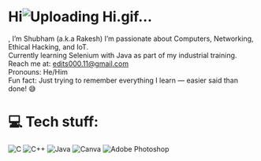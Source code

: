# Hi![Uploading Hi.gif…]()
, I’m Shubham (a.k.a Rakesh)
I’m passionate about Computers, Networking, Ethical Hacking, and IoT.<br>Currently learning Selenium with Java as part of my industrial training.<br>Reach me at: edits000.11@gmail.com<br>Pronouns: He/Him<br>Fun fact: Just trying to remember everything I learn — easier said than done! 😅


# 💻 Tech stuff:
![C](https://img.shields.io/badge/c-%2300599C.svg?style=flat&logo=c&logoColor=white) ![C++](https://img.shields.io/badge/c++-%2300599C.svg?style=flat&logo=c%2B%2B&logoColor=white) ![Java](https://img.shields.io/badge/java-%23ED8B00.svg?style=flat&logo=openjdk&logoColor=white) ![Canva](https://img.shields.io/badge/Canva-%2300C4CC.svg?style=flat&logo=Canva&logoColor=white) ![Adobe Photoshop](https://img.shields.io/badge/adobe%20photoshop-%2331A8FF.svg?style=flat&logo=adobe%20photoshop&logoColor=white)


